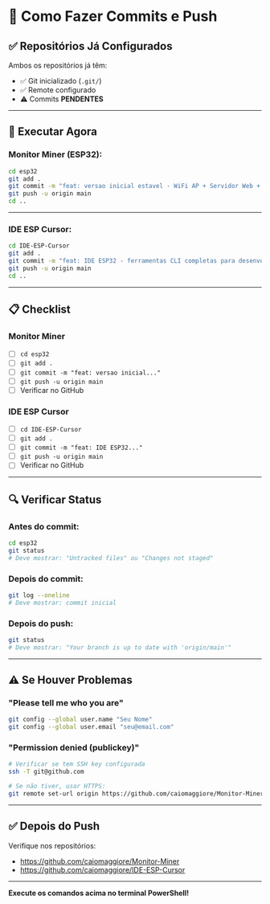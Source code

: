 # 📝 Como Fazer Commits e Push

## ✅ Repositórios Já Configurados

Ambos os repositórios já têm:
- ✅ Git inicializado (`.git/`)
- ✅ Remote configurado
- ⚠️ Commits **PENDENTES**

---

## 🚀 Executar Agora

### **Monitor Miner (ESP32):**

```bash
cd esp32
git add .
git commit -m "feat: versao inicial estavel - WiFi AP + Servidor Web + Hello World"
git push -u origin main
cd ..
```

---

### **IDE ESP Cursor:**

```bash
cd IDE-ESP-Cursor
git add .
git commit -m "feat: IDE ESP32 - ferramentas CLI completas para desenvolvimento"
git push -u origin main
cd ..
```

---

## 📋 Checklist

### Monitor Miner
- [ ] `cd esp32`
- [ ] `git add .`
- [ ] `git commit -m "feat: versao inicial..."`
- [ ] `git push -u origin main`
- [ ] Verificar no GitHub

### IDE ESP Cursor
- [ ] `cd IDE-ESP-Cursor`
- [ ] `git add .`
- [ ] `git commit -m "feat: IDE ESP32..."`
- [ ] `git push -u origin main`
- [ ] Verificar no GitHub

---

## 🔍 Verificar Status

### Antes do commit:
```bash
cd esp32
git status
# Deve mostrar: "Untracked files" ou "Changes not staged"
```

### Depois do commit:
```bash
git log --oneline
# Deve mostrar: commit inicial
```

### Depois do push:
```bash
git status
# Deve mostrar: "Your branch is up to date with 'origin/main'"
```

---

## ⚠️ Se Houver Problemas

### "Please tell me who you are"
```bash
git config --global user.name "Seu Nome"
git config --global user.email "seu@email.com"
```

### "Permission denied (publickey)"
```bash
# Verificar se tem SSH key configurada
ssh -T git@github.com

# Se não tiver, usar HTTPS:
git remote set-url origin https://github.com/caiomaggiore/Monitor-Miner.git
```

---

## ✅ Depois do Push

Verifique nos repositórios:
- https://github.com/caiomaggiore/Monitor-Miner
- https://github.com/caiomaggiore/IDE-ESP-Cursor

---

**Execute os comandos acima no terminal PowerShell!**

